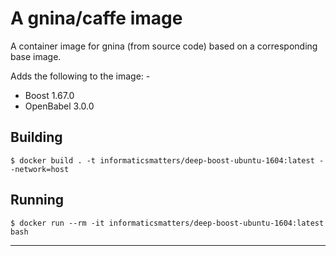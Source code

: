 # A gnina/caffe image
A container image for gnina (from source code) based on a
corresponding base image.

Adds the following to the image: -

-   Boost 1.67.0
-   OpenBabel 3.0.0

## Building

    $ docker build . -t informaticsmatters/deep-boost-ubuntu-1604:latest --network=host 

## Running

    $ docker run --rm -it informaticsmatters/deep-boost-ubuntu-1604:latest bash
    
---
